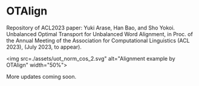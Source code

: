 # OTAlign
Repository of ACL2023 paper: Yuki Arase, Han Bao, and Sho Yokoi. Unbalanced Optimal Transport for Unbalanced Word Alignment, in Proc. of the Annual Meeting of the Association for Computational Linguistics (ACL 2023), (July 2023, to appear). 

<img src=./assets/uot_norm_cos_2.svg" alt="Alignment example by OTAlign" width="50%">

More updates coming soon.
